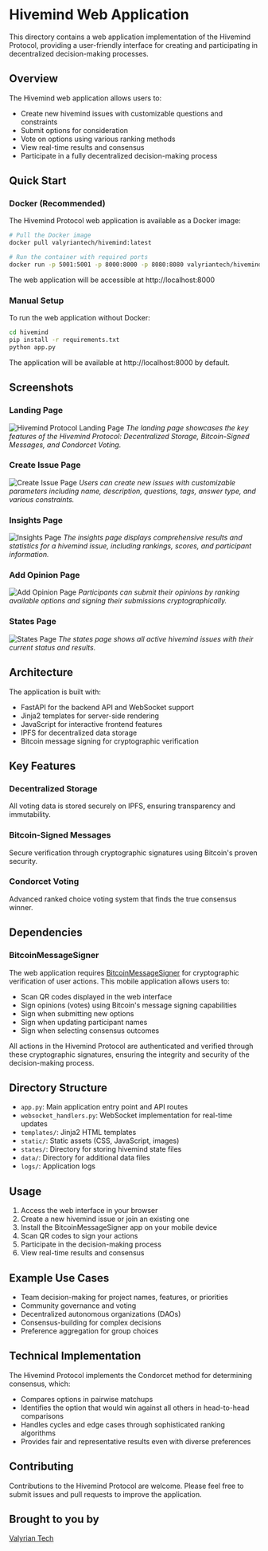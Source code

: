 # Hivemind Web Application

This directory contains a web application implementation of the Hivemind Protocol, providing a user-friendly interface for creating and participating in decentralized decision-making processes.

## Overview

The Hivemind web application allows users to:
- Create new hivemind issues with customizable questions and constraints
- Submit options for consideration
- Vote on options using various ranking methods
- View real-time results and consensus
- Participate in a fully decentralized decision-making process

## Quick Start

### Docker (Recommended)

The Hivemind Protocol web application is available as a Docker image:

```bash
# Pull the Docker image
docker pull valyriantech/hivemind:latest

# Run the container with required ports
docker run -p 5001:5001 -p 8000:8000 -p 8080:8080 valyriantech/hivemind:latest
```

The web application will be accessible at http://localhost:8000

### Manual Setup

To run the web application without Docker:

```bash
cd hivemind
pip install -r requirements.txt
python app.py
```

The application will be available at http://localhost:8000 by default.

## Screenshots

### Landing Page
![Hivemind Protocol Landing Page](static/LandingPage.png)
*The landing page showcases the key features of the Hivemind Protocol: Decentralized Storage, Bitcoin-Signed Messages, and Condorcet Voting.*

### Create Issue Page
![Create Issue Page](static/CreateIssuePage.png)
*Users can create new issues with customizable parameters including name, description, questions, tags, answer type, and various constraints.*

### Insights Page
![Insights Page](static/InsightsPage.png)
*The insights page displays comprehensive results and statistics for a hivemind issue, including rankings, scores, and participant information.*

### Add Opinion Page
![Add Opinion Page](static/AddOpinionPage.png)
*Participants can submit their opinions by ranking available options and signing their submissions cryptographically.*

### States Page
![States Page](static/StatesPage.png)
*The states page shows all active hivemind issues with their current status and results.*

## Architecture

The application is built with:
- FastAPI for the backend API and WebSocket support
- Jinja2 templates for server-side rendering
- JavaScript for interactive frontend features
- IPFS for decentralized data storage
- Bitcoin message signing for cryptographic verification

## Key Features

### Decentralized Storage
All voting data is stored securely on IPFS, ensuring transparency and immutability.

### Bitcoin-Signed Messages
Secure verification through cryptographic signatures using Bitcoin's proven security.

### Condorcet Voting
Advanced ranked choice voting system that finds the true consensus winner.

## Dependencies

### BitcoinMessageSigner

The web application requires [BitcoinMessageSigner](https://github.com/ValyrianTech/BitcoinMessageSigner) for cryptographic verification of user actions. This mobile application allows users to:

- Scan QR codes displayed in the web interface
- Sign opinions (votes) using Bitcoin's message signing capabilities
- Sign when submitting new options
- Sign when updating participant names
- Sign when selecting consensus outcomes

All actions in the Hivemind Protocol are authenticated and verified through these cryptographic signatures, ensuring the integrity and security of the decision-making process.

## Directory Structure

- `app.py`: Main application entry point and API routes
- `websocket_handlers.py`: WebSocket implementation for real-time updates
- `templates/`: Jinja2 HTML templates
- `static/`: Static assets (CSS, JavaScript, images)
- `states/`: Directory for storing hivemind state files
- `data/`: Directory for additional data files
- `logs/`: Application logs

## Usage

1. Access the web interface in your browser
2. Create a new hivemind issue or join an existing one
3. Install the BitcoinMessageSigner app on your mobile device
4. Scan QR codes to sign your actions
5. Participate in the decision-making process
6. View real-time results and consensus

## Example Use Cases

- Team decision-making for project names, features, or priorities
- Community governance and voting
- Decentralized autonomous organizations (DAOs)
- Consensus-building for complex decisions
- Preference aggregation for group choices

## Technical Implementation

The Hivemind Protocol implements the Condorcet method for determining consensus, which:
- Compares options in pairwise matchups
- Identifies the option that would win against all others in head-to-head comparisons
- Handles cycles and edge cases through sophisticated ranking algorithms
- Provides fair and representative results even with diverse preferences

## Contributing

Contributions to the Hivemind Protocol are welcome. Please feel free to submit issues and pull requests to improve the application.

## Brought to you by
[Valyrian Tech](https://linktr.ee/ValyrianTech)
